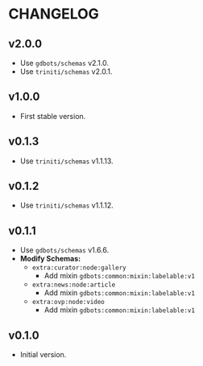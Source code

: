# CHANGELOG


## v2.0.0
* Use `gdbots/schemas` v2.1.0.
* Use `triniti/schemas` v2.0.1.


## v1.0.0
* First stable version.


## v0.1.3
* Use `triniti/schemas` v1.1.13.


## v0.1.2
* Use `triniti/schemas` v1.1.12.


## v0.1.1
* Use `gdbots/schemas` v1.6.6.
* __Modify Schemas:__
  * `extra:curator:node:gallery`
    * Add mixin `gdbots:common:mixin:labelable:v1`
  * `extra:news:node:article`
    * Add mixin `gdbots:common:mixin:labelable:v1`
  * `extra:ovp:node:video`
    * Add mixin `gdbots:common:mixin:labelable:v1`


## v0.1.0
* Initial version.
